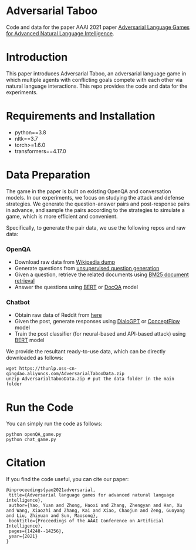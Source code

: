 # Adversarial Taboo

Code and data for the paper AAAI 2021 paper [Adversarial Language Games for Advanced Natural Language Intelligence](https://ojs.aaai.org/index.php/AAAI/article/view/17676).

# Introduction
This paper introduces Adversarial Taboo, an adversarial language game in which multiple agents with conflicting goals compete with each other via natural language interactions. This repo provides the code and data for the experiments.

# Requirements and Installation
+ python==3.8
+ nltk==3.7 
+ torch>=1.6.0
+ transformers==4.17.0

# Data Preparation
The game in the paper is built on existing OpenQA and conversation models. In our experiments, we focus on studying the attack and defense strategies. We generate the question-answer pairs and post-response pairs in advance, and sample the pairs according to the strategies to simulate a game, which is more efficient and convenient.

Specifically, to generate the pair data, we use the following repos and raw data:
### OpenQA
+ Download raw data from [Wikipedia dump](https://meta.wikimedia.org/wiki/Data_dump_torrents#English_Wikipedia)
+ Generate questions from [unsupervised question generation](https://github.com/facebookresearch/UnsupervisedQA)
+ Given a question, retrieve the related documents using [BM25 document retrieval](https://github.com/elastic/elasticsearch)
+ Answer the questions using [BERT](https://github.com/huggingface/transformers) or [DocQA](https://github.com/allenai/document-qa) model

### Chatbot
+ Obtain raw data of Reddit from [here](https://github.com/thunlp/ConceptFlow)
+ Given the post, generate responses using [DialoGPT](https://github.com/microsoft/DialoGPT) or [ConceptFlow](https://github.com/thunlp/ConceptFlow) model
+ Train the post classifier (for neural-based and API-based attack) using [BERT](https://github.com/huggingface/transformers) model

We provide the resultant ready-to-use data, which can be directly downloaded as follows:
```
wget https://thunlp.oss-cn-qingdao.aliyuncs.com/AdversarialTabooData.zip
unzip AdversarialTabooData.zip # put the data folder in the main folder
```

# Run the Code
You can simply run the code as follows:
```
python openQA_game.py
python chat_game.py
```

# Citation
If you find the code useful, you can cite our paper:
```
@inproceedings{yao2021adversarial,
 title={Adversarial language games for advanced natural language intelligence},
 author={Yao, Yuan and Zhong, Haoxi and Zhang, Zhengyan and Han, Xu and Wang, Xiaozhi and Zhang, Kai and Xiao, Chaojun and Zeng, Guoyang and Liu, Zhiyuan and Sun, Maosong},
 booktitle={Proceedings of the AAAI Conference on Artificial Intelligence},
 pages={14248--14256},
 year={2021}
}
```


